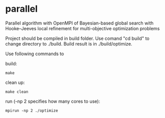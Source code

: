 # parallel
Parallel algorithm with OpenMPI of Bayesian-based global search with Hooke–Jeeves local refinement for multi-objective optimization problems


Project should be compiled in build folder.
Use comand "cd build" to change directory to ./build.
Build result is in ./build/optimize. 

Use following commands to

build:
	
	make

clean up: 

	make clean

run (-np 2 specifies how many cores to use):
 
	mpirun -np 2 ./optimize